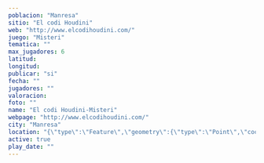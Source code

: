 ```yaml
---
poblacion: "Manresa"
sitio: "El codi Houdini"
web: "http://www.elcodihoudini.com/"
juego: "Misteri"
tematica: ""
max_jugadores: 6
latitud: 
longitud: 
publicar: "si"
fecha: ""
jugadores: ""
valoracion: 
foto: ""
name: "El codi Houdini-Misteri"
webpage: "http://www.elcodihoudini.com/"
city: "Manresa"
location: "{\"type\":\"Feature\",\"geometry\":{\"type\":\"Point\",\"coordinates\":[\"\",\"\"]}}"
active: true
play_date: ""
---
```

